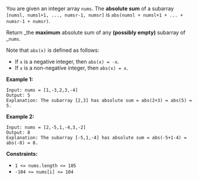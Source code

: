 You are given an integer array `nums`. The **absolute sum** of a subarray
`[numsl, numsl+1, ..., numsr-1, numsr]` is `abs(numsl + numsl+1 + ... +
numsr-1 + numsr)`.

Return _the **maximum** absolute sum of any **(possibly empty)** subarray of
_`nums`.

Note that `abs(x)` is defined as follows:

  * If `x` is a negative integer, then `abs(x) = -x`.
  * If `x` is a non-negative integer, then `abs(x) = x`.



**Example 1:**

    
    
    Input: nums = [1,-3,2,3,-4]
    Output: 5
    Explanation: The subarray [2,3] has absolute sum = abs(2+3) = abs(5) = 5.
    

**Example 2:**

    
    
    Input: nums = [2,-5,1,-4,3,-2]
    Output: 8
    Explanation: The subarray [-5,1,-4] has absolute sum = abs(-5+1-4) = abs(-8) = 8.
    



**Constraints:**

  * `1 <= nums.length <= 105`
  * `-104 <= nums[i] <= 104`

